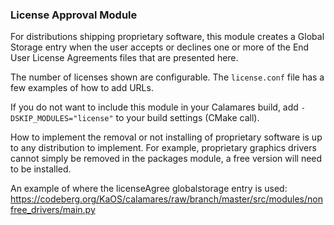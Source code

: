 ### License Approval Module

<!-- SPDX-FileCopyrightText: 2015 Anke Boersma
     SPDX-FileCopyrightText: 2015 Teo Mrnjavac <teo@kde.org>
     SPDX-License-Identifier: GPL-3.0-or-later
-->

For distributions shipping proprietary software, this module creates a
Global Storage entry when the user accepts or declines one or more of
the End User License Agreements files that are presented here.

The number of licenses shown are configurable.  The `license.conf` file
has a few examples of how to add URLs.

If you do not want to include this module in your Calamares build,
add `-DSKIP_MODULES="license"` to your build settings (CMake call).

How to implement the removal or not installing of proprietary software is
up to any distribution to implement.  For example, proprietary graphics
drivers cannot simply be removed in the packages module, a free version
will need to be installed.

An example of where the licenseAgree globalstorage entry is used:
https://codeberg.org/KaOS/calamares/raw/branch/master/src/modules/nonfree_drivers/main.py
